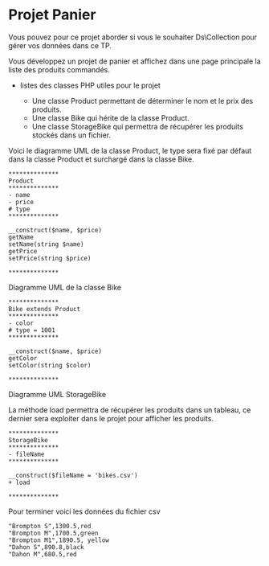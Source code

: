 # Projet Panier

Vous pouvez pour ce projet aborder si vous le souhaiter Ds\Collection pour gérer vos données dans ce TP.

Vous développez un projet de panier et affichez dans une page principale la liste des produits commandés.

- listes des classes PHP utiles pour le projet

    - Une classe Product permettant de déterminer le nom et le prix des produits. 
    - Une classe Bike qui hérite de la classe Product.
    - Une classe StorageBike qui permettra de récupérer les produits stockés dans un fichier.

Voici le diagramme UML de la classe Product, le type sera fixé par défaut dans la classe Product et surchargé dans la classe
Bike.

```
**************
Product
**************
- name
- price
# type
**************

__construct($name, $price)
getName
setName(string $name)
getPrice
setPrice(string $price)

**************

```

Diagramme UML de la classe Bike

```
**************
Bike extends Product
**************
- color
# type = 1001
**************

__construct($name, $price)
getColor
setColor(string $color)

**************

```

Diagramme UML StorageBike

La méthode load permettra de récupérer les produits dans un tableau, ce dernier sera exploiter dans le projet pour afficher 
les produits.

```
**************
StorageBike
**************
- fileName
**************

__construct($fileName = 'bikes.csv')
+ load

**************

```

Pour terminer voici les données du fichier csv

```
"Brompton S",1300.5,red
"Brompton M",1700.5,green
"Brompton M1",1890.5, yellow
"Dahon S",890.8,black
"Dahon M",680.5,red
```
